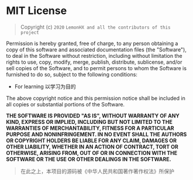 # MIT License


> Copyright (c) `2020` `LemonHX and all the contributors of this project`


Permission is hereby granted, free of charge, to any person obtaining a copy
of this software and associated documentation files (the "Software"), to deal
in the Software without restriction, including without limitation the rights
to use, copy, modify, merge, publish, distribute, sublicense, and/or sell
copies of the Software, and to permit persons to whom the Software is
furnished to do so, subject to the following conditions:

- For learning 以学习为目的


The above copyright notice and this permission notice shall be included in all
copies or substantial portions of the Software.


**THE SOFTWARE IS PROVIDED "AS IS", WITHOUT WARRANTY OF ANY KIND, EXPRESS OR
IMPLIED, INCLUDING BUT NOT LIMITED TO THE WARRANTIES OF MERCHANTABILITY,
FITNESS FOR A PARTICULAR PURPOSE AND NONINFRINGEMENT. IN NO EVENT SHALL THE
AUTHORS OR COPYRIGHT HOLDERS BE LIABLE FOR ANY CLAIM, DAMAGES OR OTHER
LIABILITY, WHETHER IN AN ACTION OF CONTRACT, TORT OR OTHERWISE, ARISING FROM,
OUT OF OR IN CONNECTION WITH THE SOFTWARE OR THE USE OR OTHER DEALINGS IN THE
SOFTWARE.**

> 在此之上，本项目的源码被《中华人民共和国著作著作权法》所保护
